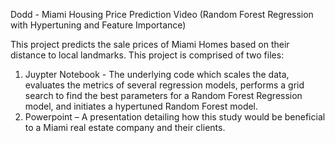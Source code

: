 Dodd - Miami Housing Price Prediction Video (Random Forest Regression with Hypertuning and Feature Importance)

This project predicts the sale prices of Miami Homes based on their distance to local landmarks. This project is comprised of two files:

1)	Juypter Notebook - The underlying code which scales the data, evaluates the metrics of several regression models, performs a grid search to find the best parameters for a Random Forest Regression model, and initiates a hypertuned Random Forest model.
2)	Powerpoint – A presentation detailing how this study would be beneficial to a Miami real estate company and their clients.
